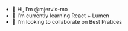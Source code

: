 - 👋 Hi, I’m @mjervis-mo
- 🌱 I’m currently learning React + Lumen
- 💞️ I’m looking to collaborate on Best Pratices


<!---
mjervis-mo/mjervis-mo is a ✨ special ✨ repository because its `README.md` (this file) appears on your GitHub profile.
You can click the Preview link to take a look at your changes.
--->
